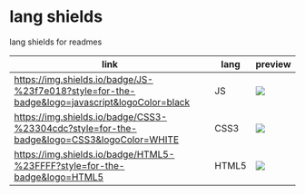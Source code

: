 # lang shields
 lang shields for readmes

|link|lang|preview|
|---|---|---|
|https://img.shields.io/badge/JS-%23f7e018?style=for-the-badge&logo=javascript&logoColor=black |JS|![](https://img.shields.io/badge/JS-%23f7e018?style=for-the-badge&logo=javascript&logoColor=black)|
|https://img.shields.io/badge/CSS3-%23304cdc?style=for-the-badge&logo=CSS3&logoColor=WHITE |CSS3|![](https://img.shields.io/badge/CSS3-%23304cdc?style=for-the-badge&logo=CSS3&logoColor=WHITE)|
|https://img.shields.io/badge/HTML5-%23FFFF?style=for-the-badge&logo=HTML5|HTML5|![](https://img.shields.io/badge/HTML5-%23FFFF?style=for-the-badge&logo=HTML5)|